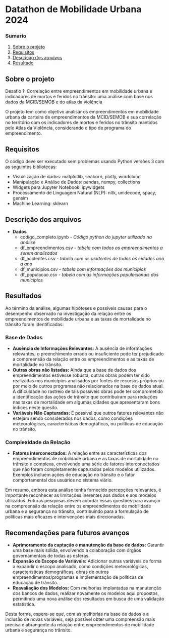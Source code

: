 # Datathon de Mobilidade Urbana 2024

### Sumario

1. [Sobre o projeto](#brief)
2. [Requisitos](#requirements)
3. [Descrição dos arquivos](#files)
4. [Resultado](#results)

## Sobre o projeto <a name="brief"></a>

Desafio 1: Correlação entre empreendimentos em mobilidade urbana e indicadores de mortos e feridos no trânsito: uma análise com base nos dados da MCID/SEMOB e do atlas da violência

O projeto tem como objetivo analisar os empreendimentos em mobilidade urbana da carteira de empreendimentos da MCID/SEMOB e sua correlação no território com os indicadores de mortos e feridos no trânsito mantidos pelo Atlas da Violência, considerando o tipo de programa do empreendimento.

## Requisitos <a name="requirements"></a>

O código deve ser executado sem problemas usando Python versões 3 com as seguintes bibliotecas: 
  - Visualização de dados: matplotlib, seaborn, plotly, wordcloud
  - Manipulação e Análise de Dados: pandas, numpy, collections
  - Widgets para Jupyter Notebook: ipywidgets
  - Processamento de Linguagem Natural (NLP): nltk, unidecode, spacy, gensim
  - Machine Learning: sklearn

## Descrição dos arquivos <a name="files"></a>

- **Dados**
  - codigo_completo.ipynb - *Código python do jupyter utilizado na análise*
  - df_empreendimentos.csv - *tabela com todos os empreendimentos a serem analisados*
  - df_acidentes.csv - *tabela com os acidentes de todos as cidades ano a ano*
  - df_municipios.csv - *tabela com informações dos municípios*
  - df_populacao.csv -  *tabela com as informações populacionais dos municipios*

## Resultados <a name="results"></a>

Ao término da análise, algumas hipóteses e possíveis causas para o desempenho observado na investigação da relação entre os empreendimentos de mobilidade urbana e as taxas de mortalidade no trânsito foram identificadas:

### Base de Dados
- **Ausência de Informações Relevantes:** A ausência de informações relevantes, o preenchimento errado ou insuficiente pode ter prejudicado a compreensão da relação entre os empreendimentos e as taxas de mortalidade no trânsito.
- **Outras obras não listadas:** Ainda que a base de dados dos empreendimentos estivesse robusta, outras obras podem ter sido realizadas nos municípios analisados por fontes de recursos próprios ou por meio de outros programas não relacionados na base de dados atual. A dificuldade no rastreio de tais possíveis obras pode ter comprometido a identificação das ações de trânsito que contribuíram para reduções nas taxas de mortalidade em algumas cidades que apresentaram bons índices neste quesito.
- **Variáveis Não Capturadas:** É possível que outros fatores relevantes não estejam sendo considerados nos dados, como condições meteorológicas, características demográficas, ou políticas de educação no trânsito.

### Complexidade da Relação
- **Fatores interconectados:** A relação entre as características dos empreendimentos de mobilidade urbana e as taxas de mortalidade no trânsito é complexa, envolvendo uma série de fatores interconectados que não foram completamente capturados pelos modelos utilizados. Exemplos incluem ações de educação no trânsito e o fator comportamental dos usuários no sistema viário.

Em resumo, embora esta análise tenha fornecido percepções relevantes, é importante reconhecer as limitações inerentes aos dados e aos modelos utilizados. Futuras pesquisas devem abordar essas questões para avançar na compreensão da relação entre os empreendimentos de mobilidade urbana e a segurança no trânsito, contribuindo para a formulação de políticas mais eficazes e intervenções mais direcionadas.

## Recomendações para futuros avanços

- **Aprimoramento da captação e manutenção da base de dados:** Garantir uma base mais sólida, envolvendo a colaboração com órgãos governamentais de todas as esferas.
- **Expansão do Escopo de Variáveis:** Adicionar outras variáveis de forma a expandir o escopo analisado, como condições meteorológicas, características demográficas, obras de outros empreendimentos/programas e implementação de políticas de educação de trânsito.
- **Reavaliação dos Modelos:** Com melhorias implantadas na manutenção dos bancos de dados, realizar novamente os modelos aqui propostos, permitindo uma nova análise dos resultados em busca de uma validação estatística.

Desta forma, espera-se que, com as melhorias na base de dados e a inclusão de novas variáveis, seja possível obter uma compreensão mais precisa e abrangente da relação entre empreendimentos de mobilidade urbana e segurança no trânsito.
